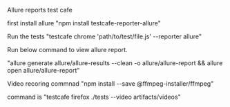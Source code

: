 Allure reports test cafe 

first install allure "npm install testcafe-reporter-allure"

Run the tests "testcafe chrome 'path/to/test/file.js' --reporter allure"

Run below command to view allure report.

"allure generate allure/allure-results --clean -o allure/allure-report && allure open allure/allure-report"


Video recoring commnad
"npm install --save @ffmpeg-installer/ffmpeg"

command is "testcafe firefox ./tests --video artifacts/videos"